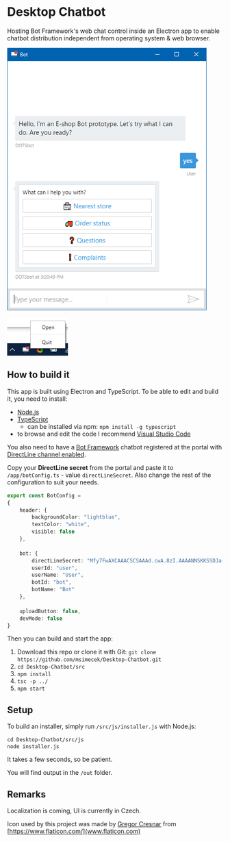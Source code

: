 # Desktop Chatbot

Hosting Bot Framework's web chat control inside an Electron app to enable chatbot distribution independent from operating system & web browser.

![](Images/chatbot-window.png)

![](Images/tray-menu.png)

## How to build it

This app is built using Electron and TypeScript. To be able to edit and build it, you need to install:

* [Node.js](https://nodejs.org/en/)
* [TypeScript](https://www.typescriptlang.org/#download-links)
  * can be installed via npm: `npm install -g typescript`
* to browse and edit the code I recommend [Visual Studio Code](https://code.visualstudio.com/)

You also need to have a [Bot Framework](http://dev.botframework.com) chatbot registered at the portal with [DirectLine channel enabled](https://docs.microsoft.com/en-us/bot-framework/channel-connect-directline).

Copy your **DirectLine secret** from the portal and paste it to `/app/botConfig.ts` - value `directLineSecret`. Also change the rest of the configuration to suit your needs.

```typescript
export const BotConfig = 
{
    header: {
        backgroundColor: "lightblue",
        textColor: "white",
        visible: false
    },

    bot: {
        directLineSecret: "Mfy7FwAXCAAACSCSAAAd.cwA.8zI.AAAANNSKKSSDJa-rQxsBxZJSsaAO0r5mqYape4",
        userId: "user",
        userName: "User",
        botId: "bot",
        botName: "Bot"
    },

    uploadButton: false,
    devMode: false
}
```

Then you can build and start the app:

1. Download this repo or clone it with Git: `git clone https://github.com/msimecek/Desktop-Chatbot.git` 
2. `cd Desktop-Chatbot/src`
3. `npm install`
4. `tsc -p ../`
5. `npm start`

## Setup

To build an installer, simply run `/src/js/installer.js` with Node.js:

```
cd Desktop-Chatbot/src/js
node installer.js
```

It takes a few seconds, so be patient.

You will find output in the `/out` folder.

## Remarks

Localization is coming, UI is currently in Czech.

Icon used by this project was made by [Gregor Cresnar](https://www.flaticon.com/authors/gregor-cresnar) from [https://www.flaticon.com/](www.flaticon.com)
